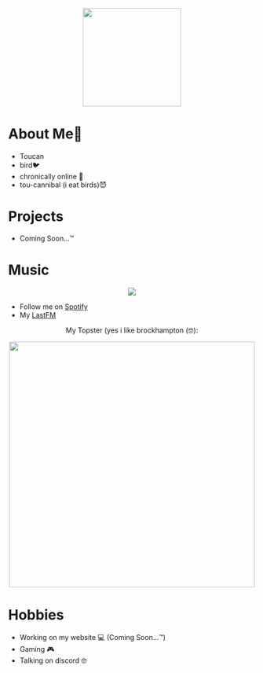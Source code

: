 <div align="center">
  <img src="https://cdn.discordapp.com/avatars/982378459898728518/cbc0766cf4efeadd48fa6d04caf8e986.webp?size=240" width=200/>
</div>

<h1>About Me🐧</h1>
<ul>
  <li>Toucan <img src="https://user-images.githubusercontent.com/123590545/221530411-02e45a2d-fb45-4963-9603-e8bb985fcadc.png" width=15</li>
  <li>bird🐦</li>
  <li>chronically online 📱</li>
  <li>tou-cannibal (i eat birds)😈</li>
</ul>
<h1>Projects</h1>
<ul>
  <li>Coming Soon...™️</li>
</ul>
<h1>Music</h1>
<div align="center">
  <img src="https://spotify-github-profile.vercel.app/api/view?uid=31ul6jkelbsdntmxag6ug6qrzqqi&cover_image=true&theme=default&show_offline=false&background_color=121212&interchange=false"/>
</div>
<ul>
  <li>Follow me on <a href="https://open.spotify.com/user/31ul6jkelbsdntmxag6ug6qrzqqi?si=916f8de21bef4697">Spotify</a></li>
  <li>My <a href="https://www.last.fm/user/tocn">LastFM</a></li>
</ul>
<p align="center">My Topster (yes i like brockhampton (🤓):</p>
<div align="center">
  <img src="https://user-images.githubusercontent.com/123590545/221523075-6381250f-3770-437b-87e9-92a370265d05.png" width=500/>
</div>
<h1>Hobbies</h1>
<ul>
  <li>Working on my website 💻 (Coming Soon...™️)</li>
  <li>Gaming 🎮</li>
  <li>Talking on discord 🤓</li>
</ul>
